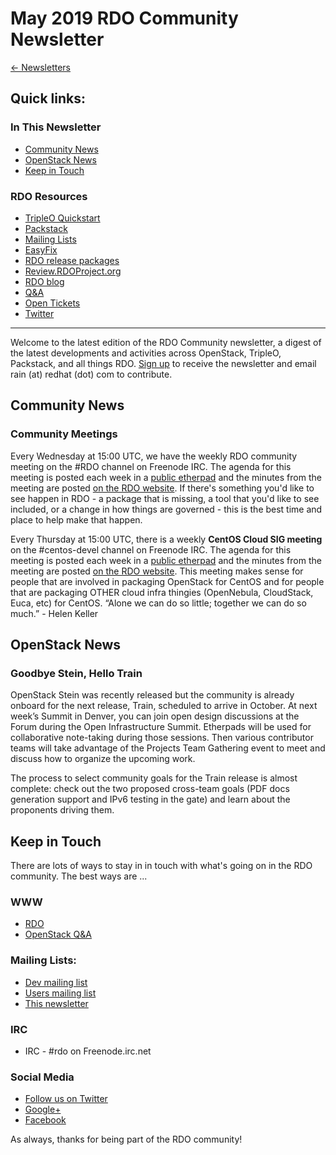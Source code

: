 # May 2019 RDO Community Newsletter

[← Newsletters](/newsletter)
## Quick links:


### In This Newsletter
* [Community News](#community)
* [OpenStack News](#openstack)
* [Keep in Touch](#kit)

### RDO Resources
* [TripleO Quickstart](http://rdoproject.org/tripleo)
* [Packstack](http://rdoproject.org/install/packstack/)
* [Mailing Lists](https://www.rdoproject.org/contribute/mailing-lists/)
* [EasyFix](https://github.com/redhat-openstack/easyfix)
* [RDO release packages](https://trunk.rdoproject.org/)
* [Review.RDOProject.org](http://review.rdoproject.org/)
* [RDO blog](http://blogs.rdoproject.org)
* [Q&A](http://ask.openstack.org/)
* [Open Tickets](http://tm3.org/rdobugs)
* [Twitter](http://twitter.com/rdocommunity)

---
Welcome to the latest edition of the RDO Community newsletter, a digest of the latest developments and activities across OpenStack, TripleO, Packstack, and all things RDO. [Sign up](https://lists.rdoproject.org/mailman/listinfo/newsletter) to receive the newsletter and email rain (at) redhat (dot) com to contribute.

## <a name="community"></a>Community News
### Community Meetings
Every Wednesday at 15:00 UTC, we have the weekly RDO community meeting on the #RDO channel on Freenode IRC. The agenda for this meeting is posted each week in a [public etherpad](https://etherpad.openstack.org/p/RDO-Meeting) and the minutes from the meeting are posted [on the RDO website](https://www.rdoproject.org/community/community-meeting/). If there's something you'd like to see happen in RDO - a package that is missing, a tool that you'd like to see included, or a change in how things are governed - this is the best time and place to help make that happen.

Every Thursday at 15:00 UTC, there is a weekly **CentOS Cloud SIG meeting** on the #centos-devel channel on Freenode IRC. The agenda for this meeting is posted each week in a [public etherpad](https://etherpad.openstack.org/p/centos-cloud-sig) and the minutes from the meeting are posted [on the RDO website](https://www.rdoproject.org/contribute/cloud-sig-meeting/). This meeting makes sense for people that are involved in packaging OpenStack for CentOS and for people that are packaging OTHER cloud infra thingies (OpenNebula, CloudStack, Euca, etc) for CentOS. “Alone we can do so little; together we can do so much.” - Helen Keller

## <a name="openstack"></a>OpenStack News
### Goodbye Stein, Hello Train
OpenStack Stein was recently released but the community is already onboard for the next release, Train, scheduled to arrive in October. At next week’s Summit in Denver, you can join open design discussions at the Forum during the Open Infrastructure Summit. Etherpads will be used for collaborative note-taking during those sessions. Then various contributor teams will take advantage of the Projects Team Gathering event to meet and discuss how to organize the upcoming work.

The process to select community goals for the Train release is almost complete: check out the two proposed cross-team goals (PDF docs generation support and IPv6 testing in the gate) and learn about the proponents driving them.

## <a name="kit"></a>Keep in Touch

There are lots of ways to stay in in touch with what's going on in the RDO community. The best ways are ...

### WWW
* [RDO](http://rdoproject.org/)
* [OpenStack Q&A](http://ask.openstack.org/)

### Mailing Lists:
* [Dev mailing list](https://lists.rdoproject.org/mailman/listinfo/dev)
* [Users mailing list](https://lists.rdoproject.org/mailman/listinfo/users)
* [This newsletter](https://lists.rdoproject.org/mailman/listinfo/newsletter)

### IRC
* IRC - #rdo on Freenode.irc.net

### Social Media
* [Follow us on Twitter](http://twitter.com/rdocommunity )
* [Google+](http://tm3.org/rdogplus )
* [Facebook](http://facebook.com/rdocommunity)

As always, thanks for being part of the RDO community!
